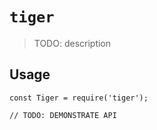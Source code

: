 # `tiger`

> TODO: description

## Usage

```
const Tiger = require('tiger');

// TODO: DEMONSTRATE API
```
